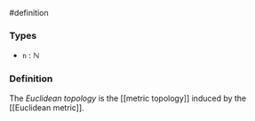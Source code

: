 #definition
### Types
- `n` : $\mathbb{N}$ 
### Definition
The *Euclidean topology* is the [[metric topology]] induced by the [[Euclidean metric]]. 
